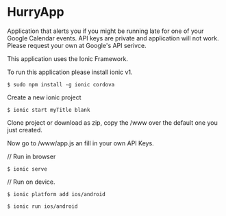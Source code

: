 # HurryApp
Application that alerts you if you might be running late for one of your Google Calendar events.
API keys are private and application will not work. Please request your own at Google's API serivce.

This application uses the Ionic Framework.

To run this application please install ionic v1.

    $ sudo npm install -g ionic cordova

Create a new ionic project

    $ ionic start myTitle blank

Clone project or download as zip, copy the /www over the default one you just created.

Now go to /www/app.js an fill in your own API Keys.

// Run in browser

    $ ionic serve

// Run on device.

    $ ionic platform add ios/android

    $ ionic run ios/android
